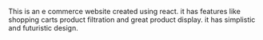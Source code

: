 This is an e commerce website created using react. it has features like shopping carts product filtration and great product display. it has simplistic and futuristic design.
